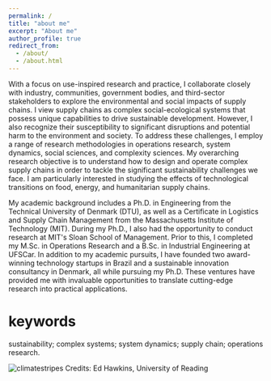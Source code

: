 ```yaml
---
permalink: /
title: "about me"
excerpt: "About me"
author_profile: true
redirect_from: 
  - /about/
  - /about.html
---
```


With a focus on use-inspired research and practice, I collaborate closely with industry, communities, government bodies, and third-sector stakeholders to explore the environmental and social impacts of supply chains. I view supply chains as complex social-ecological systems that possess unique capabilities to drive sustainable development. However, I also recognize their susceptibility to significant disruptions and potential harm to the environment and society. To address these challenges, I employ a range of research methodologies in operations research, system dynamics, social sciences, and complexity sciences. My overarching research objective is to understand how to design and operate complex supply chains in order to tackle the significant sustainability challenges we face. I am particularly interested in studying the effects of technological transitions on food, energy, and humanitarian supply chains.

My academic background includes a Ph.D. in Engineering from the Technical University of Denmark (DTU), as well as a Certificate in Logistics and Supply Chain Management from the Massachusetts Institute of Technology (MIT). During my Ph.D., I also had the opportunity to conduct research at MIT's Sloan School of Management. Prior to this, I completed my M.Sc. in Operations Research and a B.Sc. in Industrial Engineering at UFSCar. In addition to my academic pursuits, I have founded two award-winning technology startups in Brazil and a sustainable innovation consultancy in Denmark, all while pursuing my Ph.D. These ventures have provided me with invaluable opportunities to translate cutting-edge research into practical applications.

keywords
======
sustainability; complex systems; system dynamics; supply chain; operations research.

![climatestripes](viniciuspr88.github.io/images/climatestripes.jpg)
<font size=”1”>Credits: Ed Hawkins, University of Reading</font>


